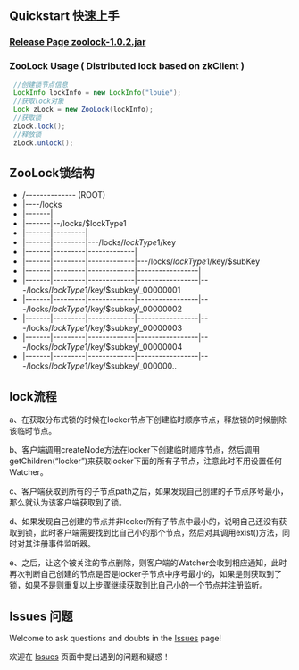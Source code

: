 
## Quickstart 快速上手
### [Release Page zoolock-1.0.2.jar](https://github.com/louiegit/zoolock/releases)

### ZooLock Usage ( Distributed lock based on zkClient )
```java
 //创建锁节点信息
 LockInfo lockInfo = new LockInfo("louie");
 //获取lock对象
 Lock zLock = new ZooLock(lockInfo);
 //获取锁
 zLock.lock();
 //释放锁
 zLock.unlock();
```

## ZooLock锁结构
*  /-------------- (ROOT)
*  |----/locks
*  |-------|
*  |-------|--/locks/$lockType1
*  |-------|---------|
*  |-------|---------|---/locks/$lockType1/$key
*  |-------|---------|-------------|
*  |-------|---------|-------------|---/locks/$lockType1/$key/$subKey
*  |-------|---------|-------------|-----------------|
*  |-------|---------|-------------|-----------------|---/locks/$lockType1/$key/$subkey/_00000001
*  |-------|---------|-------------|-----------------|---/locks/$lockType1/$key/$subkey/_00000002
*  |-------|---------|-------------|-----------------|---/locks/$lockType1/$key/$subkey/_00000003
*  |-------|---------|-------------|-----------------|---/locks/$lockType1/$key/$subkey/_00000004
*  |-------|---------|-------------|-----------------|---/locks/$lockType1/$key/$subkey/_000000..
 

## lock流程
a、在获取分布式锁的时候在locker节点下创建临时顺序节点，释放锁的时候删除该临时节点。

b、客户端调用createNode方法在locker下创建临时顺序节点，然后调用getChildren(“locker”)来获取locker下面的所有子节点，注意此时不用设置任何Watcher。

c、客户端获取到所有的子节点path之后，如果发现自己创建的子节点序号最小，那么就认为该客户端获取到了锁。

d、如果发现自己创建的节点并非locker所有子节点中最小的，说明自己还没有获取到锁，此时客户端需要找到比自己小的那个节点，然后对其调用exist()方法，同时对其注册事件监听器。

e、之后，让这个被关注的节点删除，则客户端的Watcher会收到相应通知，此时再次判断自己创建的节点是否是locker子节点中序号最小的，如果是则获取到了锁，如果不是则重复以上步骤继续获取到比自己小的一个节点并注册监听。

## Issues 问题
Welcome to ask questions and doubts in the [Issues](https://github.com/louiegit/zoolock/issues) page!

欢迎在 [Issues](https://github.com/louiegit/zoolock/issues) 页面中提出遇到的问题和疑惑！
